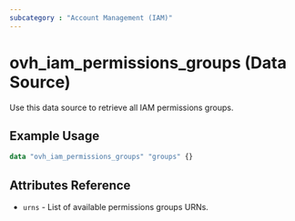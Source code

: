 ```yaml
---
subcategory : "Account Management (IAM)"
---
```


# ovh_iam_permissions_groups (Data Source)

Use this data source to retrieve all IAM permissions groups.

## Example Usage

```terraform
data "ovh_iam_permissions_groups" "groups" {}
```

## Attributes Reference

* `urns` - List of available permissions groups URNs.